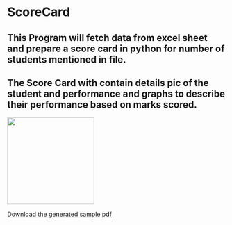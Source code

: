 # ScoreCard
## This Program will fetch data from excel sheet and prepare a score card in python for number of students mentioned in file.
## The Score Card with contain details pic of the student and performance and graphs to describe their performance based on marks scored.

<img src="https://user-images.githubusercontent.com/65830459/178817169-fbdbbaf4-d6ff-4205-8c25-ba6d2b9c7df3.gif" width="200" height="200"/>

<a href="https://github.com/amonikag/ScoreCard/files/9105482/32030938.pdf">Download the generated sample pdf</a>



